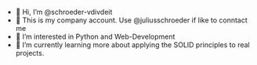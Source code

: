 - 👋 Hi, I’m @schroeder-vdivdeit
- 🏢 This is my company account. Use @juliusschroeder if like to conntact me 
- 👀 I’m interested in Python and Web-Development
- 🌱 I’m currently learning more about applying the SOLID principles to real projects.
